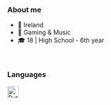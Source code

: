 ### About me

- 🌊 Ireland
- 🌟 Gaming & Music
- 🎓 18 | High School - 6th year

<br />

### Languages

<img align="left" alt="Python" width="26px" src="https://raw.githubusercontent.com/jmnote/z-icons/master/svg/python.svg" />

[youtube]: https://www.youtube.com/channel/UC--8COgkC-AQTt6kUVRoosg
